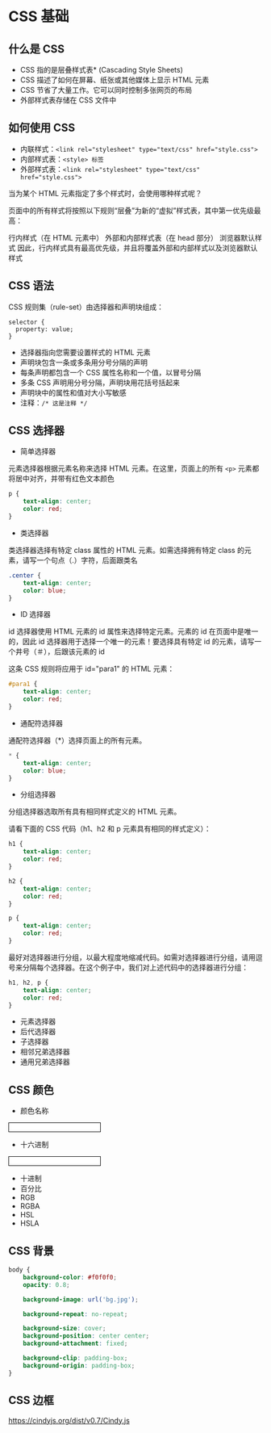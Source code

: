 # CSS 基础

## 什么是 CSS

- CSS 指的是层叠样式表* (Cascading Style Sheets)
- CSS 描述了如何在屏幕、纸张或其他媒体上显示 HTML 元素
- CSS 节省了大量工作。它可以同时控制多张网页的布局
- 外部样式表存储在 CSS 文件中

## 如何使用 CSS

- 内联样式：`<link rel="stylesheet" type="text/css" href="style.css">`
- 内部样式表：`<style> 标签`
- 外部样式表：`<link rel="stylesheet" type="text/css" href="style.css">`

当为某个 HTML 元素指定了多个样式时，会使用哪种样式呢？

页面中的所有样式将按照以下规则“层叠”为新的“虚拟”样式表，其中第一优先级最高：

行内样式（在 HTML 元素中）
外部和内部样式表（在 head 部分）
浏览器默认样式
因此，行内样式具有最高优先级，并且将覆盖外部和内部样式以及浏览器默认样式

## CSS 语法

CSS 规则集（rule-set）由选择器和声明块组成：

```mermaid
selector {
  property: value;
}
```

- 选择器指向您需要设置样式的 HTML 元素
- 声明块包含一条或多条用分号分隔的声明
- 每条声明都包含一个 CSS 属性名称和一个值，以冒号分隔
- 多条 CSS 声明用分号分隔，声明块用花括号括起来
- 声明块中的属性和值对大小写敏感
- 注释：`/* 这是注释 */`

## CSS 选择器

- 简单选择器

元素选择器根据元素名称来选择 HTML 元素。在这里，页面上的所有 `<p>` 元素都将居中对齐，并带有红色文本颜色

```css
p {
    text-align: center;
    color: red;
}
```

- 类选择器

类选择器选择有特定 class 属性的 HTML 元素。如需选择拥有特定 class 的元素，请写一个句点（.）字符，后面跟类名

```css
.center {
    text-align: center;
    color: blue;
}
```

- ID 选择器

id 选择器使用 HTML 元素的 id 属性来选择特定元素。元素的 id 在页面中是唯一的，因此 id 选择器用于选择一个唯一的元素！要选择具有特定 id 的元素，请写一个井号（＃），后跟该元素的 id

这条 CSS 规则将应用于 id="para1" 的 HTML 元素：

```css
#para1 {
    text-align: center;
    color: red;
}
```

- 通配符选择器

通配符选择器（*）选择页面上的所有元素。

```css
* {
    text-align: center;
    color: blue;
}
```

- 分组选择器

分组选择器选取所有具有相同样式定义的 HTML 元素。

请看下面的 CSS 代码（h1、h2 和 p 元素具有相同的样式定义）：

```css
h1 {
    text-align: center;
    color: red;
}

h2 {
    text-align: center;
    color: red;
}

p {
    text-align: center;
    color: red;
}
```

最好对选择器进行分组，以最大程度地缩减代码。如需对选择器进行分组，请用逗号来分隔每个选择器。在这个例子中，我们对上述代码中的选择器进行分组：

```css
h1, h2, p {
    text-align: center;
    color: red;
}
```

- 元素选择器
- 后代选择器
- 子选择器
- 相邻兄弟选择器
- 通用兄弟选择器

## CSS 颜色

- 颜色名称

<script setup>

import { ref } from 'vue'

const color_name = ref("black")
const color_hex = ref("000000")

</script>

<div :style="{ width: '100%', height: '80px', backgroundColor: color_name, display: 'flex', justifyContent: 'center', alignItems: 'center' }">
    <input v-model="color_name" type="text" style="color: black; border: 1px solid black; background-color: white;" >
</div>

- 十六进制

<div :style="{ width: '100%', height: '80px', backgroundColor: '#' + color_hex, display: 'flex', justifyContent: 'center', alignItems: 'center' }">
    <input v-model="color_hex" type="text" style="color: black; border: 1px solid black;  background-color: white;" >

</div>

- 十进制
- 百分比
- RGB
- RGBA
- HSL
- HSLA

## CSS 背景

```css
body {
    background-color: #f0f0f0;
    opacity: 0.8;

    background-image: url('bg.jpg');

    background-repeat: no-repeat;

    background-size: cover;
    background-position: center center;
    background-attachment: fixed;

    background-clip: padding-box;
    background-origin: padding-box;
}
```

## CSS 边框

https://cindyjs.org/dist/v0.7/Cindy.js